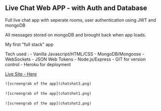 ## Live Chat Web APP - with Auth and Database ##

Full live chat app with seperate rooms, user authentication using JWT and mongoDB 

All messages stored on mongoDB and brought back when app loads.

My first "full stack" app

Tech used : 
    - Vanilla Javascript/HTML/CSS
    - MongoDB/Mongoose
    - WebSockets
    - JSON Web Tokens
    - Node.js/Express
    - GIT for version control
    - Heroku for deployment

[Live Site - Here](https://webchat-unichat.herokuapp.com/)

    ![screengrab of the app](chatshot3.png)

    ![screengrab of the app](chatshot1.png)

    ![screengrab of the app](chatshot2.png)